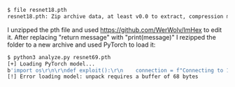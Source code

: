 ```sh
$ file resnet18.pth
resnet18.pth: Zip archive data, at least v0.0 to extract, compression method=store
```

I unzipped the pth file and used https://github.com/WerWolv/ImHex to edit it. After replacing "return message" with "print(message)" I rezipped the folder to a new archive and used PyTorch to load it:

```sh
$ python3 analyze.py resnet69.pth
[+] Loading PyTorch model...
b'import os\r\n\r\ndef exploit():\r\n    connection = f"Connecting to 127.0.0.1"\r\n    payload = f"Delivering payload to 127.0.0.1"\r\n    result = f"Executing payload on 127.0.0.1"\r\n\r\n    print(connection)\r\n    print(payload)\r\n    print(result)\r\n\r\n    print("You have been pwned!")\r\n\r\nhidden_flag = "HTB{n3v3r_tru5t_p1ckl3_m0d3ls}"\r\n\r\nexploit()'
[!] Error loading model: unpack requires a buffer of 68 bytes
```